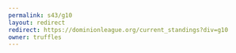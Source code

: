 ```yaml
---
permalink: s43/g10
layout: redirect
redirect: https://dominionleague.org/current_standings?div=g10
owner: truffles
---
```

